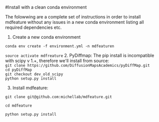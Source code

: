 #Install with a clean conda environment

The folowwing are a complete set of instructions in order to install mdfeature without any issues in a new conda environment listing all required dependencies etc. 

1. Create a new conda environment   
```
conda env create -f environment.yml -n mdfeaturen
```
`source activate mdfreature`
2. PyDiffmap: The pip install is incompatible with scipy v 1.+, therefore we'll install from source:   
 `git clone https://github.com/DiffusionMapsAcademics/pyDiffMap.git`   
 `cd pyDiffMap`   
 `git checkout dev_old_scipy`   
 `python setup.py install`   

3. Install mdfeature:   
```
git clone git@github.com:michellab/mdfeature.git
```   
```
cd mdfeature
```   
```
python setup.py install
```


